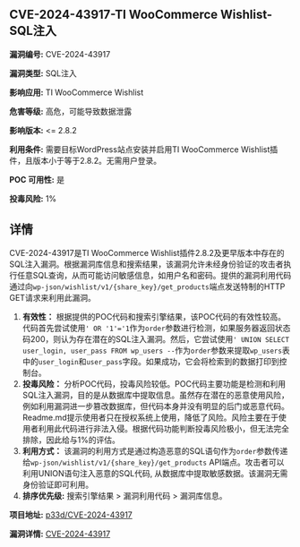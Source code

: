 ## CVE-2024-43917-TI WooCommerce Wishlist-SQL注入

**漏洞编号:** CVE-2024-43917

**漏洞类型:** SQL注入

**影响应用:** TI WooCommerce Wishlist

**危害等级:** 高危，可能导致数据泄露

**影响版本:** <= 2.8.2

**利用条件:** 需要目标WordPress站点安装并启用TI WooCommerce Wishlist插件，且版本小于等于2.8.2。无需用户登录。

**POC 可用性:** 是

**投毒风险:** 1%

## 详情

CVE-2024-43917是TI WooCommerce Wishlist插件2.8.2及更早版本中存在的SQL注入漏洞。根据漏洞库信息和搜索结果，该漏洞允许未经身份验证的攻击者执行任意SQL查询，从而可能访问敏感信息，如用户名和密码。提供的漏洞利用代码通过向`wp-json/wishlist/v1/{share_key}/get_products`端点发送特制的HTTP GET请求来利用此漏洞。 

1.  **有效性：**  根据提供的POC代码和搜索引擎结果，该POC代码的有效性较高。代码首先尝试使用`' OR '1'='1`作为`order`参数进行检测，如果服务器返回状态码200，则认为存在潜在的SQL注入漏洞。然后，它尝试使用`' UNION SELECT user_login, user_pass FROM wp_users --`作为`order`参数来提取`wp_users`表中的`user_login`和`user_pass`字段。如果成功，它会将检索到的数据打印到控制台。
2.  **投毒风险：** 分析POC代码，投毒风险较低。POC代码主要功能是检测和利用SQL注入漏洞，目的是从数据库中提取信息。虽然存在潜在的恶意使用风险，例如利用漏洞进一步篡改数据库，但代码本身并没有明显的后门或恶意代码。Readme.md提示使用者只在授权系统上使用，降低了风险。风险主要在于使用者利用此代码进行非法入侵。根据代码功能判断投毒风险极小，但无法完全排除，因此给与1%的评估。
3.  **利用方式：**  该漏洞的利用方式是通过构造恶意的SQL语句作为`order`参数传递给`wp-json/wishlist/v1/{share_key}/get_products` API端点。攻击者可以利用UNION语句注入恶意的SQL代码, 从数据库中提取敏感数据。该漏洞无需身份验证即可利用。
4.  **排序优先级:** 搜索引擎结果 > 漏洞利用代码 > 漏洞库信息。

**项目地址:** [p33d/CVE-2024-43917](https://github.com/p33d/CVE-2024-43917)

**漏洞详情:** [CVE-2024-43917](https://nvd.nist.gov/vuln/detail/CVE-2024-43917)
